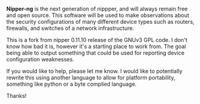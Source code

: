**Nipper-ng** is the next generation of nippper, and will always remain free and open source.  This software will be used to make observations about the security configurations of many different device types such as routers, firewalls, and switches of a network infrastructure.

This is a fork from nipper 0.11.10 release of the GNUv3 GPL code.  I don't know how bad it is, however it's a starting place to work from.  The goal being able to output something that could be used for reporting device configuration weaknesses.

If you would like to help, please let me know.  I would like to potentially rewrite this using another language to allow for platform portability, something like python or a byte complied language.

Thanks!